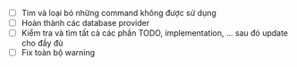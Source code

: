 - [ ] Tìm và loại bỏ những command không được sử dụng
- [ ] Hoàn thành các database provider
- [ ] Kiểm tra và tìm tất cả các phần TODO, implementation, ... sau đó update cho đầy đủ
- [ ] Fix toàn bộ warning
